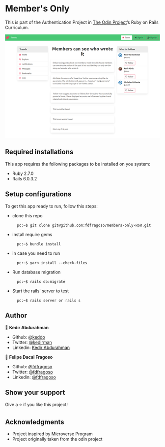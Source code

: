 # Member's Only

This is part of the Authentication Project in [The Odin Project](https://www.theodinproject.com/courses/ruby-on-rails/lessons/authentication)’s Ruby on Rails Curriculum.

![screenshot](./app_screenshot.png)

## Required installations
This app requires the following packages to be installed on you system:

* Ruby 2.7.0
* Rails 6.0.3.2

## Setup configurations

To get this app ready to run, follow this steps:

* clone this repo

        pc:~$ git clone git@github.com:fdfragoso/members-only-RoR.git

* install require gems

        pc:~$ bundle install
* in case you need to run

        pc:~$ yarn install --check-files
* Run database migration

        pc:~$ rails db:migrate

* Start the rails' server to test

        pc:~$ rails server or rails s

## Author

👤 **Kedir Abdurahman**
- Github: [@keddo](https://github.com/keddo)
- Twitter: [@kedirman](https://twitter.com/kedirman)
- Linkedin: [Kedir Abdurahman](https://linkedin.com/in/kedirabdurahman/) 


👤 **Felipe Dacal Fragoso**

- Github: [@fdfragoso](https://github.com/fdfragoso)
- Twitter: [@fdfragoso](https://twitter.com/fdfragoso)
- Linkedin: [@fdfragoso](https://www.linkedin.com/in/fdfragoso/)

## Show your support

Give a ⭐️ if you like this project!

## Acknowledgments

- Project inspired by Microverse Program
- Project originally taken from the odin project